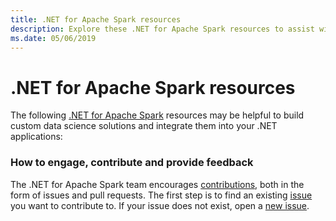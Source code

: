 ```yaml
---
title: .NET for Apache Spark resources
description: Explore these .NET for Apache Spark resources to assist with custom data science solutions creation and integration into your .NET applications.
ms.date: 05/06/2019
---
```

# .NET for Apache Spark resources

The following [.NET for Apache Spark](../index.yml) resources may be helpful to build custom data science solutions and integrate them into your .NET applications:

### How to engage, contribute and provide feedback

The .NET for Apache Spark team encourages [contributions](https://github.com/dotnet/spark/blob/master/docs/contributing.md), both in the form of issues and pull requests. The first step is to find an existing [issue](https://github.com/dotnet/spark/issues) you want to contribute to. If your issue does not exist, open a [new issue](https://github.com/dotnet/spark/issues?utf8=%E2%9C%93&q=is%3Aissue+is%3Aopen+).